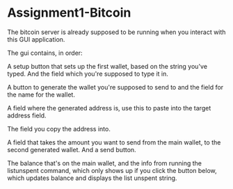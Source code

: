 # Assignment1-Bitcoin

The bitcoin server is already supposed to be running when you interact with this GUI application.

The gui contains, in order:

A setup button that sets up the first wallet, based on the string you've typed. And the field which you're supposed to type it in.

A button to generate the wallet you're supposed to send to and the field for the name for the wallet.

A field where the generated address is, use this to paste into the target address field.

The field you copy the address into.

A field that takes the amount you want to send from the main wallet, to the second generated wallet. And a send button.

The balance that's on the main wallet, and the info from running the listunspent command, which only shows up if you click the button below, which updates balance and displays the list unspent string.
